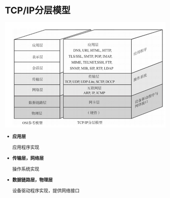 # TCP/IP分层模型

![11](p\11.png)

* **应用层**

  应用程序实现

* **传输层，网络层**

  操作系统实现

* **数据链路层，物理层**

  设备驱动程序实现，提供网络接口